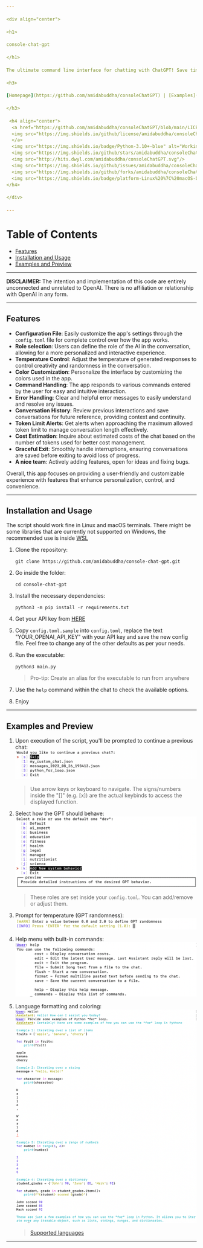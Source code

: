 ```yaml
---

<div align="center">

<h1>

console-chat-gpt

</h1>

The ultimate command line interface for chatting with ChatGPT! Save time and effort with this simple yet effective tool.

<h3>

[Homepage](https://github.com/amidabuddha/consoleChatGPT) | [Examples](/examples)

</h3>

 <h4 align="center">
  <a href="https://github.com/amidabuddha/consoleChatGPT/blob/main/LICENSE.md">
  <img src="https://img.shields.io/github/license/amidabuddha/consoleChatGPT" alt="Released under the Apache license." />
  </a>
  <img src="https://img.shields.io/badge/Python-3.10+-blue" alt="Working on Python 3.10+" />
  <img src="https://img.shields.io/github/stars/amidabuddha/consoleChatGPT"/>
  <img src="http://hits.dwyl.com/amidabuddha/consoleChatGPT.svg"/>
  <img src="https://img.shields.io/github/issues/amidabuddha/consoleChatGPT"/>
  <img src="https://img.shields.io/github/forks/amidabuddha/consoleChatGPT"/>
  <img src="https://img.shields.io/badge/platform-Linux%20%7C%20macOS-blue"/>
</h4>

</div>

---
```


# Table of Contents

- [Features](#features)
- [Installation and Usage](#installation-and-usage)
- [Examples and Preview](#examples-and-preview)

---

**DISCLAIMER:**
The intention and implementation of this code are entirely unconnected and unrelated to OpenAI. There is no affiliation or relationship with OpenAI in any form.

---

## Features

- **Configuration File**: Easily customize the app's settings through the `config.toml` file for complete control over how the app works.
- **Role selection**: Users can define the role of the AI in the conversation, allowing for a more personalized and interactive experience.
- **Temperature Control**: Adjust the temperature of generated responses to control creativity and randomness in the conversation.
- **Color Customization**: Personalize the interface by customizing the colors used in the app.
- **Command Handling**: The app responds to various commands entered by the user for easy and intuitive interaction.
- **Error Handling**: Clear and helpful error messages to easily understand and resolve any issues.
- **Conversation History**: Review previous interactions and save conversations for future reference, providing context and continuity.
- **Token Limit Alerts**: Get alerts when approaching the maximum allowed token limit to manage conversation length effectively.
- **Cost Estimation**: Inquire about estimated costs of the chat based on the number of tokens used for better cost management.
- **Graceful Exit**: Smoothly handle interruptions, ensuring conversations are saved before exiting to avoid loss of progress.
- **A nice team**: Actively adding features, open for ideas and fixing bugs.

Overall, this app focuses on providing a user-friendly and customizable experience with features that enhance personalization, control, and convenience.

---

## Installation and Usage

The script should work fine in Linux and macOS terminals. There might be some libraries that are currently not supported on Windows, the recommended use is inside [WSL](https://learn.microsoft.com/en-us/windows/wsl/)

1. Clone the repository:

   ```shell
   git clone https://github.com/amidabuddha/console-chat-gpt.git
   ```

2. Go inside the folder:

   ```shell
   cd console-chat-gpt
   ```

3. Install the necessary dependencies:

   ```shell
   python3 -m pip install -r requirements.txt
   ```

4. Get your API key from [HERE](https://platform.openai.com/account/api-keys)

5. Copy `config.toml.sample` into `config.toml`, replace the text "YOUR_OPENAI_API_KEY" with your API key and save the new config file. Feel free to change any of the other defaults as per your needs.

6. Run the executable:

   ```shell
   python3 main.py
   ```

   > Pro-tip:
   > Create an alias for the executable to run from anywhere

7. Use the `help` command within the chat to check the available options.

8. Enjoy

---

## Examples and Preview

1. Upon execution of the script, you'll be prompted to continue a previous chat:
    ![start_chat](examples/start_chat.png)
   > Use arrow keys or keyboard to navigate.
   > The signs/numbers inside the "[]" (e.g. [x]) are the actual keybinds to access the displayed function.

2. Select how the GPT should behave:
   ![roles](examples/roles.png)
   > These roles are set inside your `config.toml`. You can add/remove or adjust them.

3. Prompt for temperature (GPT randomness):
   ![temperature](examples/temperature.png)

4. Help menu with built-in commands:
   ![built-in_commands](examples/built-in_commands.png)

5. Language formatting and coloring:
   ![example_python](examples/example_python.png)
   > [Supported languages](https://pygments.org/languages/)

---
